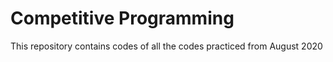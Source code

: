 # Competitive Programming
 This repository contains codes of all the codes practiced from August 2020
